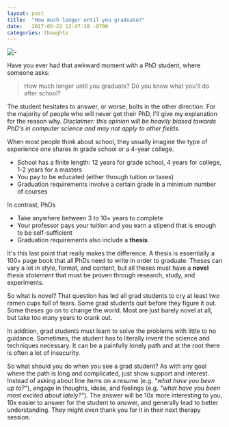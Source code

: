 ```yaml
---
layout: post
title:  "How much longer until you graduate?"
date:   2017-05-22 12:47:18 -0700
categories: thoughts
---
```

![-](http://www.phdcomics.com/comics/archive/phd0227.gif)

Have you ever had that awkward moment with a PhD student, where someone asks:

> How much longer until you graduate?
> Do you know what you'll do after school?

The student hesitates to answer, or worse, bolts in the other direction. For the majority of people who will never get their PhD, I'll give my explanation for the reason why. 
*Disclaimer: this opinion will be heavily biased towards PhD's in computer science and may not apply to other fields.*

When most people think about school, they usually imagine the type of experience one shares in grade school or a 4-year college.
- School has a finite length: 12 years for grade school, 4 years for college, 1-2 years for a masters
- You pay to be educated (either through tuition or taxes)
- Graduation requirements involve a certain grade in a minimum number of courses

In contrast, PhDs
- Take anywhere between 3 to 10+ years to complete
- Your professor pays your tuition and you earn a stipend that is enough to be self-sufficient
- Graduation requirements also include a **thesis**.

It's this last point that really makes the difference. A thesis is essentially a 100+ page book that all PhDs need to write in order to graduate. Theses can vary a lot in style, format, and content, but all theses must have a **novel** *thesis statement* that must be proven through research, study, and experiments. 

So what is novel? That question has led all grad students to cry at least two ramen cups full of tears. Some grad students quit before they figure it out. Some theses go on to change the world. Most are just barely novel at all, but take too many years to crank out.

In addition, grad students must learn to solve the problems with little to no guidance. Sometimes, the student has to literally invent the science and techniques necessary. It can be a painfully lonely path and at the root there is often a lot of insecurity. 

So what should you do when you see a grad student? As with any goal where the path is long and complicated, just show support and interest. Instead of asking about line items on a resume (e.g. *"what have you been up to?"*), engage in thoughts, ideas, and feelings (e.g. *"what have you been most excited about lately?"*). The answer will be 10x more interesting to you, 10x easier to answer for the student to answer, and generally lead to better understanding. They might even thank you for it in their next therapy session.

